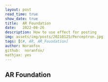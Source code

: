 ```yaml
---
layout: post
read_time: true
show_date: true
title:  AR Foundation
date:   2022-08-26
description: How to use effect for posting
img: assets/img/posts/20210125/Perceptron.jpg 
tags: [C#, AR, AR_Foundation]
author: Noranfox
github:  noranfox/
mathjax: yes
---
```


## AR Foundation